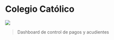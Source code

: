 # Colegio Católico
<img src="https://colegiocatolicocali.edu.co/wp-content/uploads/2020/09/cropped-logo-1.png">

>Dashboard de control de pagos y acudientes